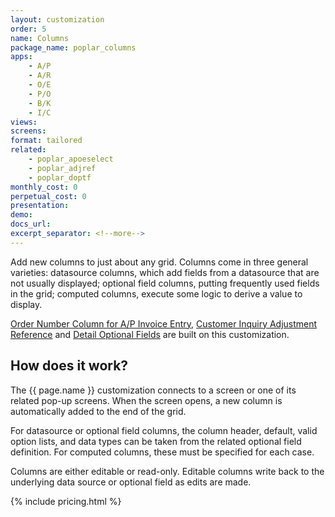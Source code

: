 ```yaml
---
layout: customization
order: 5
name: Columns
package_name: poplar_columns
apps:
    - A/P
    - A/R
    - O/E
    - P/O
    - B/K
    - I/C
views:
screens:
format: tailored
related:
    - poplar_apoeselect
    - poplar_adjref
    - poplar_doptf
monthly_cost: 0
perpetual_cost: 0
presentation: 
demo: 
docs_url: 
excerpt_separator: <!--more-->
---
```


Add new columns to just about any grid.  Columns come in three general 
varieties: datasource columns, which add fields from a datasource that
are not usually displayed; optional field columns, putting frequently used
fields in the grid; computed columns, execute some logic to derive a value
to display.

[Order Number Column for A/P Invoice Entry](/customizations/poplar_apoeselect.html),
[Customer Inquiry Adjustment Reference](/customizations/poplar_adjref.html)
and [Detail Optional Fields](/customizations/poplar_doptf.html) are built
on this customization.
<!--more-->

## How does it work?

The {{ page.name }} customization connects to a screen or one of its related
pop-up screens.  When the screen opens, a new column is automatically added
to the end of the grid.  

For datasource or optional field columns, the column header, default, valid
option lists, and data types can be taken from the related optional field
definition. For computed columns, these must be specified for each case.

Columns are either editable or read-only.  Editable columns write back to
the underlying data source or optional field as edits are made.

{% include pricing.html %}
